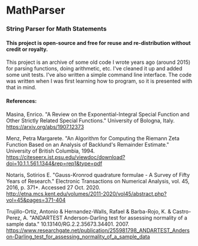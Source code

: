 # MathParser
### String Parser for Math Statements

#### This project is open-source and free for reuse and re-distribution without credit or royalty.

This project is an archive of some old code I wrote years ago (around 2015) for parsing functions, doing arithmetic, etc. I've cleaned it up and added some unit tests. I've also written a simple command line interface. The code was written when I was first learning how to program, so it is presented with that in mind.

#### References:
Masina, Enrico. "A Review on the Exponential-Integral Special Function and Other Strictly Related Special Functions." University of Bologna, Italy. 
https://arxiv.org/abs/1907.12373

Menz, Petra Margarete. "An Algorithm for Computing the Riemann Zeta Function Based on an Analysis of Backlund's Remainder Estimate." University of British Columbia, 1994. https://citeseerx.ist.psu.edu/viewdoc/download?doi=10.1.1.561.1344&rep=rep1&type=pdf

Notaris, Sotirios E. "Gauss-Kronrod quadrature formulae - A Survey of Fifty Years of Research." Electronic Transactions on Numerical Analysis, vol. 45, 2016, p. 371+. Accessed 27 Oct. 2020. http://etna.mcs.kent.edu/volumes/2011-2020/vol45/abstract.php?vol=45&pages=371-404

Trujillo-Ortiz, Antonio & Hernandez-Walls, Rafael & Barba-Rojo, K. & Castro-Perez, A. "ANDARTEST Anderson-Darling test for assessing normality of a sample data." 10.13140/RG.2.2.35673.34401. 2007. https://www.researchgate.net/publication/255981798_ANDARTEST_Anderson-Darling_test_for_assessing_normality_of_a_sample_data
